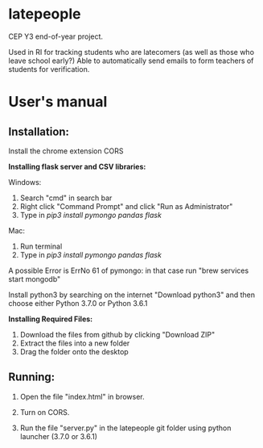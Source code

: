 # latepeople

CEP Y3 end-of-year project. 

Used in RI for tracking students who are latecomers (as well as those who leave school early?) Able to automatically send emails to form teachers of students for verification.   

# User's manual

## Installation:

Install the chrome extension CORS

**Installing flask server and CSV libraries:**

Windows:
1. Search "cmd" in search bar
2. Right click "Command Prompt" and click "Run as Administrator"
3. Type in _pip3 install pymongo pandas flask_

Mac:
1. Run terminal
2. Type in _pip3 install pymongo pandas flask_

A possible Error is ErrNo 61 of pymongo: in that case run "brew services start mongodb"

Install python3 by searching on the internet "Download python3" and then choose either Python 3.7.0 or Python 3.6.1

**Installing Required Files:**
1. Download the files from github by clicking "Download ZIP"
2. Extract the files into a new folder
3. Drag the folder onto the desktop

## Running:

1. Open the file "index.html" in browser. 

2. Turn on CORS. 

3. Run the file "server.py" in the latepeople git folder using python launcher (3.7.0 or 3.6.1)
